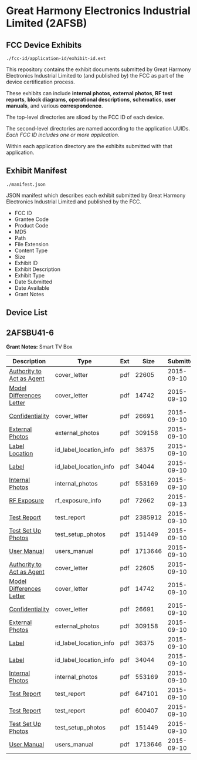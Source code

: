 # Great Harmony Electronics Industrial Limited (2AFSB)
## FCC Device Exhibits

```
./fcc-id/application-id/exhibit-id.ext
```

This repository contains the exhibit documents submitted by Great Harmony Electronics Industrial Limited to (and published by) the FCC as part of the device certification process.

These exhibits can include **internal photos**, **external photos**, **RF test reports**, **block diagrams**, **operational descriptions**, **schematics**, **user manuals**, and various **correspondence**.

The top-level directories are sliced by the FCC ID of each device.

The second-level directories are named according to the application UUIDs. *Each FCC ID includes one or more application.*

Within each application directory are the exhibits submitted with that application. 

## Exhibit Manifest

```
./manifest.json
```

JSON manifest which describes each exhibit submitted by Great Harmony Electronics Industrial Limited and published by the FCC.

- FCC ID
- Grantee Code
- Product Code
- MD5
- Path
- File Extension
- Content Type
- Size
- Exhibit ID
- Exhibit Description
- Exhibit Type
- Date Submitted
- Date Available
- Grant Notes

## Device List
## 2AFSBU41-6
**Grant Notes:** Smart TV Box

| Description | Type | Ext | Size | Submitted | Available |
| ----------- | ---- | --- | ---- | --------- | --------- |
| [Authority to Act as Agent](2AFSBU41-6/3d1cf60ec4c3f535f1f4e13277901dec/2743006.pdf) | cover_letter | pdf | 22605 | 2015-09-10 | 2015-09-13 |
| [Model Differences Letter](2AFSBU41-6/3d1cf60ec4c3f535f1f4e13277901dec/2743007.pdf) | cover_letter | pdf | 14742 | 2015-09-10 | 2015-09-13 |
| [Confidentiality](2AFSBU41-6/3d1cf60ec4c3f535f1f4e13277901dec/2743008.pdf) | cover_letter | pdf | 26691 | 2015-09-10 | 2015-09-13 |
| [External Photos](2AFSBU41-6/3d1cf60ec4c3f535f1f4e13277901dec/2743009.pdf) | external_photos | pdf | 309158 | 2015-09-10 | 2015-09-13 |
| [Label Location](2AFSBU41-6/3d1cf60ec4c3f535f1f4e13277901dec/2743011.pdf) | id_label_location_info | pdf | 36375 | 2015-09-10 | 2015-09-13 |
| [Label](2AFSBU41-6/3d1cf60ec4c3f535f1f4e13277901dec/2743012.pdf) | id_label_location_info | pdf | 34044 | 2015-09-10 | 2015-09-13 |
| [Internal Photos](2AFSBU41-6/3d1cf60ec4c3f535f1f4e13277901dec/2743010.pdf) | internal_photos | pdf | 553169 | 2015-09-10 | 2015-09-13 |
| [RF Exposure](2AFSBU41-6/3d1cf60ec4c3f535f1f4e13277901dec/2745611.pdf) | rf_exposure_info | pdf | 72662 | 2015-09-13 | 2015-09-13 |
| [Test Report](2AFSBU41-6/3d1cf60ec4c3f535f1f4e13277901dec/2743016.pdf) | test_report | pdf | 2385912 | 2015-09-10 | 2015-09-13 |
| [Test Set Up Photos](2AFSBU41-6/3d1cf60ec4c3f535f1f4e13277901dec/2743015.pdf) | test_setup_photos | pdf | 151449 | 2015-09-10 | 2015-09-13 |
| [User Manual](2AFSBU41-6/3d1cf60ec4c3f535f1f4e13277901dec/2743018.pdf) | users_manual | pdf | 1713646 | 2015-09-10 | 2015-09-13 |
| [Authority to Act as Agent](2AFSBU41-6/093d6fa8da581254ebdb4bebb0602f29/2743006.pdf) | cover_letter | pdf | 22605 | 2015-09-10 | 2015-09-13 |
| [Model Differences Letter](2AFSBU41-6/093d6fa8da581254ebdb4bebb0602f29/2743007.pdf) | cover_letter | pdf | 14742 | 2015-09-10 | 2015-09-13 |
| [Confidentiality](2AFSBU41-6/093d6fa8da581254ebdb4bebb0602f29/2743008.pdf) | cover_letter | pdf | 26691 | 2015-09-10 | 2015-09-13 |
| [External Photos](2AFSBU41-6/093d6fa8da581254ebdb4bebb0602f29/2743009.pdf) | external_photos | pdf | 309158 | 2015-09-10 | 2015-09-13 |
| [Label](2AFSBU41-6/093d6fa8da581254ebdb4bebb0602f29/2743011.pdf) | id_label_location_info | pdf | 36375 | 2015-09-10 | 2015-09-13 |
| [Label](2AFSBU41-6/093d6fa8da581254ebdb4bebb0602f29/2743012.pdf) | id_label_location_info | pdf | 34044 | 2015-09-10 | 2015-09-13 |
| [Internal Photos](2AFSBU41-6/093d6fa8da581254ebdb4bebb0602f29/2743010.pdf) | internal_photos | pdf | 553169 | 2015-09-10 | 2015-09-13 |
| [Test Report](2AFSBU41-6/093d6fa8da581254ebdb4bebb0602f29/2743058.pdf) | test_report | pdf | 647101 | 2015-09-10 | 2015-09-13 |
| [Test Report](2AFSBU41-6/093d6fa8da581254ebdb4bebb0602f29/2743059.pdf) | test_report | pdf | 600407 | 2015-09-10 | 2015-09-13 |
| [Test Set Up Photos](2AFSBU41-6/093d6fa8da581254ebdb4bebb0602f29/2743015.pdf) | test_setup_photos | pdf | 151449 | 2015-09-10 | 2015-09-13 |
| [User Manual](2AFSBU41-6/093d6fa8da581254ebdb4bebb0602f29/2743018.pdf) | users_manual | pdf | 1713646 | 2015-09-10 | 2015-09-13 |
